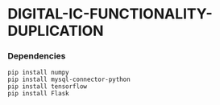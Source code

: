 # DIGITAL-IC-FUNCTIONALITY-DUPLICATION
### Dependencies 
```
pip install numpy
pip install mysql-connector-python
pip install tensorflow
pip install Flask
```
